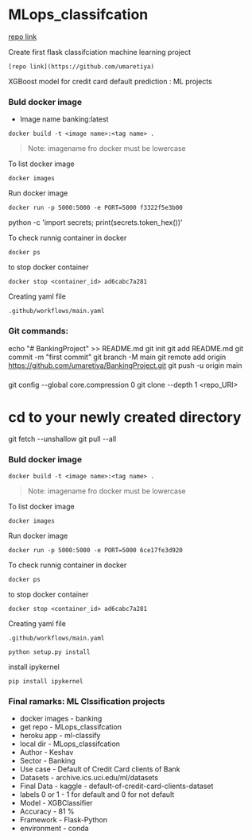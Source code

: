 # MLops_classifcation


[repo link]("https://github.com/umaretiya")

Create first flask classifciation  machine learning project
```{link of repo}
[repo link](https://github.com/umaretiya)
```

XGBoost model for credit card default prediction : ML projects
### Buld docker image
- Image name banking:latest
```
docker build -t <image name>:<tag name> .
```
> Note: imagename fro docker must be lowercase

To list docker image
```
docker images
```
Run docker image
```
docker run -p 5000:5000 -e PORT=5000 f3322f5e3b00
```
python -c 'import secrets; print(secrets.token_hex())'

To check runnig container in docker
```
docker ps
```

to stop docker container
```
docker stop <container_id> ad6cabc7a281
```
Creating yaml file
```
.github/workflows/main.yaml
```
### Git commands:
echo "# BankingProject" >> README.md
git init
git add README.md
git commit -m "first commit"
git branch -M main
git remote add origin https://github.com/umaretiya/BankingProject.git
git push -u origin main

###
git config --global core.compression 0
git clone --depth 1 <repo_URI>
# cd to your newly created directory
git fetch --unshallow 
git pull --all

### Buld docker image
```
docker build -t <image name>:<tag name> .
```
> Note: imagename fro docker must be lowercase

To list docker image
```
docker images
```
Run docker image
```
docker run -p 5000:5000 -e PORT=5000 6ce17fe3d920
```

To check runnig container in docker
```
docker ps
```

to stop docker container
```
docker stop <container_id> ad6cabc7a281
```
Creating yaml file
```
.github/workflows/main.yaml
```
```
python setup.py install
```
install ipykernel
```
pip install ipykernel
```


### Final ramarks: ML Clssification projects
- docker images - banking
- get repo - MLops_classifcation
- heroku app - ml-classify
- local dir - MLops_classifcation
- Author - Keshav
- Sector - Banking
- Use case - Default of Credit Card clients of Bank
- Datasets - archive.ics.uci.edu/ml/datasets
- Final Data - kaggle - default-of-credit-card-clients-dataset
- labels 0 or 1 - 1 for default and 0 for not default
- Model - XGBClassifier
- Accuracy - 81 %
- Framework - Flask-Python
- environment - conda

